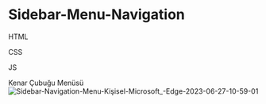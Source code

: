 # Sidebar-Menu-Navigation
HTML

CSS

JS



Kenar Çubuğu Menüsü
![Sidebar-Navigation-Menu-Kişisel-Microsoft_-Edge-2023-06-27-10-59-01](https://github.com/botanbrk/Sidebar-Menu-Navigation/assets/129686736/692bc47d-9d1f-4612-b110-cd48fafe776b)

